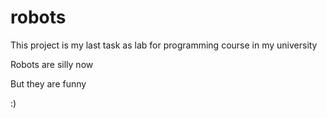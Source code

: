 # robots

This project is my last task as lab for programming course in my university

Robots are silly now

But they are funny

:)
